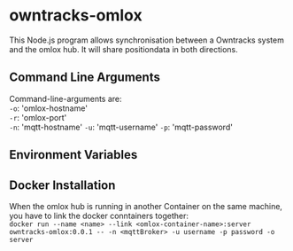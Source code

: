 # owntracks-omlox
This Node.js program allows synchronisation between a Owntracks system and the omlox hub. It will share positiondata in both directions.

## Command Line Arguments

Command-line-arguments are:  
  `-o`: 'omlox-hostname'  
  `-r`: 'omlox-port'  
  `-n`: 'mqtt-hostname'
  `-u`: 'mqtt-username'
  `-p`: 'mqtt-password'


## Environment Variables



## Docker Installation

When the omlox hub is running in another Container on the same machine, you have to link the docker conntainers together:  
`docker run --name <name> --link <omlox-container-name>:server owntracks-omlox:0.0.1 -- -n <mqttBroker> -u username -p password -o server`